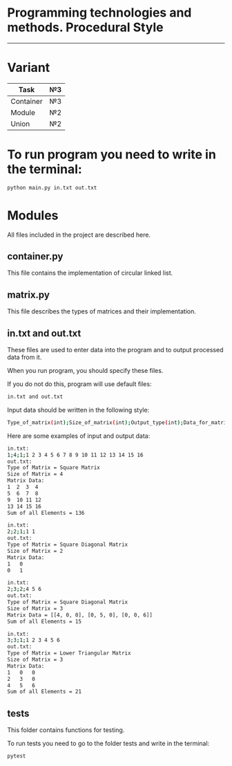 # Programming technologies and methods. Procedural Style

---

# Variant

| Task | №3 |
| --- | --- |
| Container | №3 |
| Module | №2 |
| Union | №2 |

# To run program you need to write in the terminal:

```bash
python main.py in.txt out.txt
```

# Modules

All files included in the project are described here.

## container.py

This file contains the implementation of circular linked list.

## matrix.py

This file describes the types of matrices and their implementation.

## in.txt and out.txt

These files are used to enter data into the program and to output processed data from it.

When you run program, you should specify these files.

If you do not do this, program will use default files:

```bash
in.txt and out.txt
```

Input data should be written in the following style:

```bash
Type_of_matrix(int);Size_of_matrix(int);Output_type(int);Data_for_matrix(array_of_int)
```

Here are some examples of input and output data:

```bash
in.txt:
1;4;1;1 2 3 4 5 6 7 8 9 10 11 12 13 14 15 16
out.txt:
Type of Matrix = Square Matrix
Size of Matrix = 4
Matrix Data:
1  2  3  4
5  6  7  8
9  10 11 12
13 14 15 16
Sum of all Elements = 136

in.txt:
2;2;1;1 1
out.txt:
Type of Matrix = Square Diagonal Matrix
Size of Matrix = 2
Matrix Data:
1	0
0	1

in.txt:
2;3;2;4 5 6
out.txt:
Type of Matrix = Square Diagonal Matrix
Size of Matrix = 3
Matrix Data = [[4, 0, 0], [0, 5, 0], [0, 0, 6]]
Sum of all Elements = 15

in.txt:
3;3;1;1 2 3 4 5 6
out.txt:
Type of Matrix = Lower Triangular Matrix
Size of Matrix = 3
Matrix Data:
1	0	0
2	3	0
4	5	6
Sum of all Elements = 21
```

## tests

This folder contains functions for testing.

To run tests you need to go to the folder tests and write in the terminal:

```bash
pytest
```